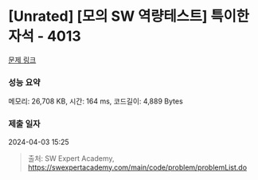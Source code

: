 # [Unrated] [모의 SW 역량테스트] 특이한 자석 - 4013 

[문제 링크](https://swexpertacademy.com/main/code/problem/problemDetail.do?contestProbId=AWIeV9sKkcoDFAVH) 

### 성능 요약

메모리: 26,708 KB, 시간: 164 ms, 코드길이: 4,889 Bytes

### 제출 일자

2024-04-03 15:25



> 출처: SW Expert Academy, https://swexpertacademy.com/main/code/problem/problemList.do